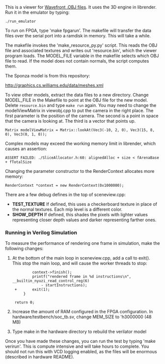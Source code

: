 This is a viewer for [Wavefront .OBJ files](http://en.wikipedia.org/wiki/Wavefront_.obj_file).
It uses the 3D engine in librender. Run it in the emulator by typing:

    ./run_emulator

To run on FPGA, type 'make fpgarun'. The makefile will transfer the data files
over the serial port into a ramdisk in memory. This will take a while.

The makefile invokes the 'make_resource_py.py' script. This reads the OBJ file
and associated textures and writes out 'resource.bin', which the viewer program
loads. The MODEL_FILE variable in the makefile selects which OBJ file to read.
If the model does not contain normals, the script computes them.

The Sponza model is from this repository:

http://graphics.cs.williams.edu/data/meshes.xml

To view other models, extract the data files to a new directory.  Change
MODEL_FILE in the Makefile to point at the OBJ file for the new model.
Delete `resource.bin` and type `make run` again. You may need to change the
modelViewMatrix in viewobj.cpp to put the camera in the right place.
The first parameter is the position of the camera.  The second is a point in
space that the camera is looking at. The third is a vector that points up.

    Matrix modelViewMatrix = Matrix::lookAt(Vec3(-10, 2, 0), Vec3(15, 8, 0), Vec3(0, 1, 0));

Complex models may exceed the working memory limit in librender, which
causes an assertion:

    ASSERT FAILED: ./SliceAllocator.h:60: alignedAlloc + size < fArenaBase + fTotalSize

Changing the parameter constructor to the RenderContext allocates more
memory:

    RenderContext *context = new RenderContext(0x1000000);

There are a few debug defines in the top of sceneview.cpp:
- **TEST_TEXTURE** If defined, this uses a checkerboard texture in place
of the normal textures. Each mip level is a different color.
- **SHOW_DEPTH** If defined, this shades the pixels with lighter values
representing closer depth values and darker representing farther ones.

### Running in Verilog Simulation

To measure the performance of rendering one frame in simulation, make the
following changes:

1. At the bottom of the main loop in sceneview.cpp, add a call to exit(). This stop the main
loop, and will cause the worker threads to stop:

         		context->finish();
         		printf("rendered frame in %d instructions\n", __builtin_nyuzi_read_control_reg(6)
         			- startInstructions);
        +		exit(1);
         	}

     	return 0;

2. Increase the amount of RAM configured in the FPGA configuration. In hardware/testbench/soc_tb.sv,
change MEM_SIZE to 'h3000000 (48 MB)

3. Type make in the hardware directory to rebuild the verilator model

Once you have made these changes, you can run the test by typing 'make verirun'. This is
compute intensive and will take hours to complete. You should not run this with
VCD logging enabled, as the files will be enormous (described in hardware README).

